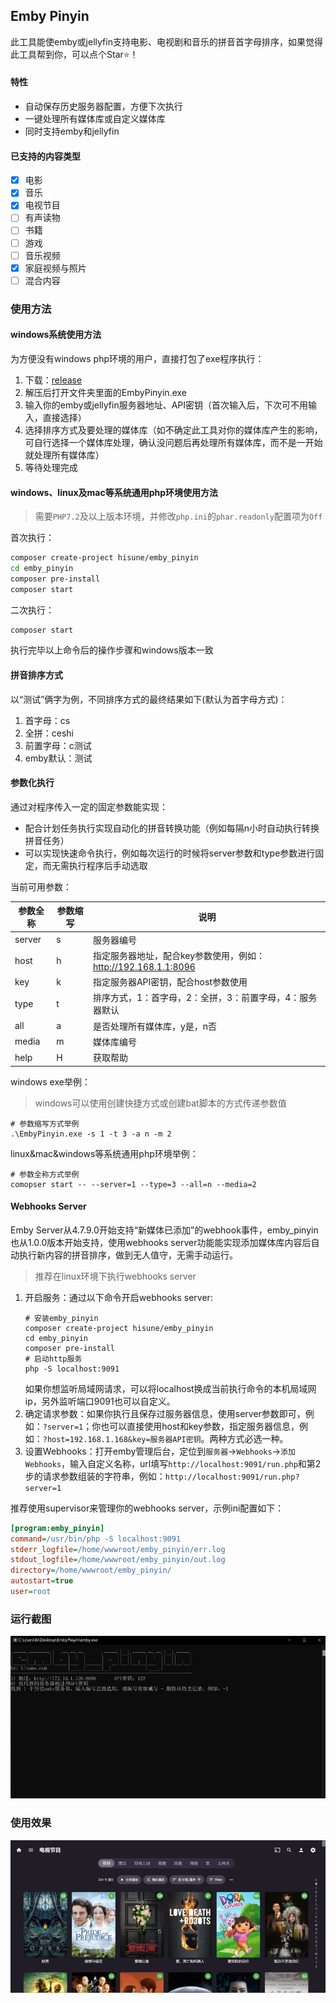 ## Emby Pinyin

此工具能使emby或jellyfin支持电影、电视剧和音乐的拼音首字母排序，如果觉得此工具帮到你，可以点个Star⭐️！

#### 特性
- 自动保存历史服务器配置，方便下次执行
- 一键处理所有媒体库或自定义媒体库
- 同时支持emby和jellyfin

#### 已支持的内容类型

- [x] 电影
- [x] 音乐
- [x] 电视节目
- [ ] 有声读物
- [ ] 书籍
- [ ] 游戏
- [ ] 音乐视频
- [x] 家庭视频与照片
- [ ] 混合内容

### 使用方法

#### windows系统使用方法

为方便没有windows php环境的用户，直接打包了exe程序执行：

1. 下载：[release](https://github.com/hisune/emby_pinyin/releases)
2. 解压后打开文件夹里面的EmbyPinyin.exe
3. 输入你的emby或jellyfin服务器地址、API密钥（首次输入后，下次可不用输入，直接选择）
4. 选择排序方式及要处理的媒体库（如不确定此工具对你的媒体库产生的影响，可自行选择一个媒体库处理，确认没问题后再处理所有媒体库，而不是一开始就处理所有媒体库）
5. 等待处理完成

#### windows、linux及mac等系统通用php环境使用方法

> 需要`PHP7.2`及以上版本环境，并修改`php.ini`的`phar.readonly`配置项为`Off`

首次执行：

```sh
composer create-project hisune/emby_pinyin
cd emby_pinyin
composer pre-install
composer start
```

二次执行：
```sh
composer start
```

执行完毕以上命令后的操作步骤和windows版本一致

#### 拼音排序方式
以“测试”俩字为例，不同排序方式的最终结果如下(默认为首字母方式)：
1. 首字母：cs
2. 全拼：ceshi
3. 前置字母：c测试
4. emby默认：测试

#### 参数化执行
通过对程序传入一定的固定参数能实现：
- 配合计划任务执行实现自动化的拼音转换功能（例如每隔n小时自动执行转换拼音任务）
- 可以实现快速命令执行，例如每次运行的时候将server参数和type参数进行固定，而无需执行程序后手动选取

当前可用参数：

| 参数全称   | 参数缩写 | 说明                                           |
|--------|------|----------------------------------------------|
| server | s    | 服务器编号                                        |
| host   | h    | 指定服务器地址，配合key参数使用，例如：http://192.168.1.1:8096 |
| key    | k    | 指定服务器API密钥，配合host参数使用                        |
| type   | t    | 排序方式，1：首字母，2：全拼，3：前置字母，4：服务器默认               |
| all    | a    | 是否处理所有媒体库，y是，n否                              |
| media  | m    | 媒体库编号                                        |
| help   | H    | 获取帮助                                         |

windows exe举例：

> windows可以使用创建快捷方式或创建bat脚本的方式传递参数值

```shell
# 参数缩写方式举例
.\EmbyPinyin.exe -s 1 -t 3 -a n -m 2
```

linux&mac&windows等系统通用php环境举例：

```shell
# 参数全称方式举例
comopser start -- --server=1 --type=3 --all=n --media=2
```

#### Webhooks Server
Emby Server从4.7.9.0开始支持“新媒体已添加”的webhook事件，emby_pinyin也从1.0.0版本开始支持，使用webhooks server功能能实现添加媒体库内容后自动执行新内容的拼音排序，做到无人值守，无需手动运行。

> 推荐在linux环境下执行webhooks server

1. 开启服务：通过以下命令开启webhooks server:
    ```shell
    # 安装emby_pinyin
    composer create-project hisune/emby_pinyin
    cd emby_pinyin
    composer pre-install
    # 启动http服务
    php -S localhost:9091
    ```
    如果你想监听局域网请求，可以将localhost换成当前执行命令的本机局域网ip，另外监听端口9091也可以自定义。
2. 确定请求参数：如果你执行且保存过服务器信息，使用server参数即可，例如：`?server=1`；你也可以直接使用host和key参数，指定服务器信息，例如：`?host=192.168.1.168&key=服务器API密钥`。两种方式必选一种。
3. 设置Webhooks：打开emby管理后台，定位到`服务器`->`Webhooks`->`添加Webhooks`，输入自定义名称，url填写`http://localhost:9091/run.php`和第2步的请求参数组装的字符串，例如：`http://localhost:9091/run.php?server=1`

推荐使用supervisor来管理你的webhooks server，示例ini配置如下：
```ini
[program:emby_pinyin]
command=/usr/bin/php -S localhost:9091
stderr_logfile=/home/wwwroot/emby_pinyin/err.log
stdout_logfile=/home/wwwroot/emby_pinyin/out.log
directory=/home/wwwroot/emby_pinyin/
autostart=true
user=root
```

### 运行截图

![](https://raw.githubusercontent.com/hisune/images/master/emby_pinyin_2.jpg)


### 使用效果

![](https://raw.githubusercontent.com/hisune/images/master/emby_pinyin_1.jpg)
